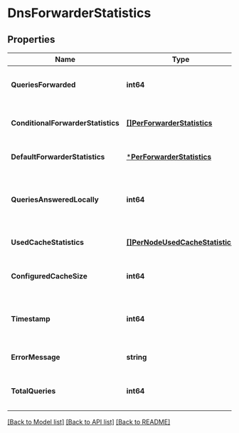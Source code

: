 # DnsForwarderStatistics

## Properties
Name | Type | Description | Notes
------------ | ------------- | ------------- | -------------
**QueriesForwarded** | **int64** | The total number of forwarded dns queries | [optional] [default to null]
**ConditionalForwarderStatistics** | [**[]PerForwarderStatistics**](PerForwarderStatistics.md) | The statistics of conditional forwarders | [optional] [default to null]
**DefaultForwarderStatistics** | [***PerForwarderStatistics**](PerForwarderStatistics.md) |  | [optional] [default to null]
**QueriesAnsweredLocally** | **int64** | The totocal number of queries answered from local cache | [optional] [default to null]
**UsedCacheStatistics** | [**[]PerNodeUsedCacheStatistics**](PerNodeUsedCacheStatistics.md) | The statistics of used cache | [optional] [default to null]
**ConfiguredCacheSize** | **int64** | The configured cache size, in kb | [optional] [default to null]
**Timestamp** | **int64** | Time stamp of the current statistics, in ms | [optional] [default to null]
**ErrorMessage** | **string** | Error message, if available | [optional] [default to null]
**TotalQueries** | **int64** | The total number of received dns queries | [optional] [default to null]

[[Back to Model list]](../README.md#documentation-for-models) [[Back to API list]](../README.md#documentation-for-api-endpoints) [[Back to README]](../README.md)

